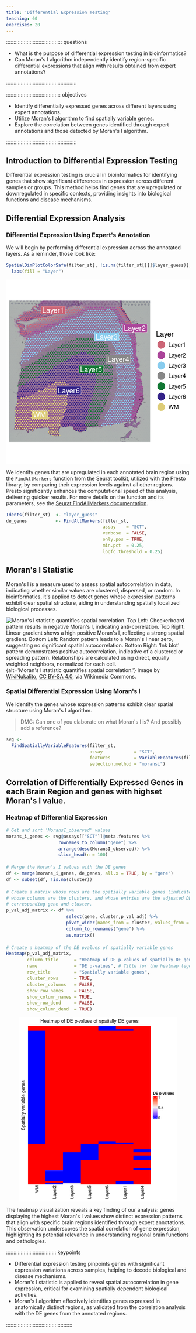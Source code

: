 ```yaml
---
title: 'Differential Expression Testing'
teaching: 60
exercises: 20
---
```


:::::::::::::::::::::::::::::::::::::: questions 

- What is the purpose of differential expression testing in bioinformatics?
- Can Moran's I algorithm independently identify region-specific differential
expressions that align with results obtained from expert annotations?

::::::::::::::::::::::::::::::::::::::::::::::::

::::::::::::::::::::::::::::::::::::: objectives

- Identify differentially expressed genes across different layers using expert 
annotations.
- Utilize Moran's I algorithm to find spatially variable genes.
- Explore the correlation between genes identified through expert annotations 
and those detected by Moran's I algorithm.

::::::::::::::::::::::::::::::::::::::::::::::::



## Introduction to Differential Expression Testing

Differential expression testing is crucial in bioinformatics for identifying 
genes that show significant differences in expression across different samples 
or groups. 
This method helps find genes that are upregulated or downregulated in specific 
contexts, providing insights into biological functions and disease mechanisms.

## Differential Expression Analysis

### Differential Expression Using Expert's Annotation

We will begin by performing differential expression across the annotated layers. 
As a reminder, those look like:


``` r
SpatialDimPlotColorSafe(filter_st[, !is.na(filter_st[[]]$layer_guess)], "layer_guess") + 
  labs(fill = "Layer") 
```

<img src="fig/differential-expression-testing-rendered-layers-1.png" style="display: block; margin: auto;" />

We identify genes that are upregulated in each annotated brain region using the `FindAllMarkers` function from the Seurat toolkit, utilized with the Presto library, by comparing their expression levels against all other regions. Presto significantly enhances the computational speed of this analysis, delivering quicker results. For more details on the function and its parameters, see the [Seurat FindAllMarkers documentation](https://satijalab.org/seurat/reference/findallmarkers).


``` r
Idents(filter_st)  <- "layer_guess"
de_genes           <- FindAllMarkers(filter_st, 
                                     assay    = "SCT",
                                     verbose  = FALSE,
                                     only.pos = TRUE, 
                                     min.pct  = 0.25, 
                                     logfc.threshold = 0.25)
```
## Moran's I Statistic

Moran's I is a measure used to assess spatial autocorrelation in data, 
indicating whether similar values are clustered, dispersed, or random. 
In bioinformatics, it's applied to detect genes whose expression patterns 
exhibit clear spatial structure, aiding in understanding spatially localized 
biological processes.

![Moran's I statistic quantifies spatial correlation. **Top Left:** Checkerboard pattern results in negative Moran's I, indicating anti-correlation. **Top Right:** Linear gradient shows a high positive Moran's I, reflecting a strong spatial gradient. **Bottom Left:** Random pattern leads to a Moran's I near zero, suggesting no significant spatial autocorrelation. **Bottom Right:** 'Ink blot' pattern demonstrates positive autocorrelation, indicative of a clustered or spreading pattern. Relationships are calculated using direct, equally weighted neighbors, normalized for each cell.](https://upload.wikimedia.org/wikipedia/commons/f/f0/Moran%27s_I_example.png){alt='Moran's I statistic quantifies spatial correlation.'}
Image by <a href="https://commons.wikimedia.org/wiki/File:Moran%27s_I_example.png">WikiNukalito</a>, <a href="https://creativecommons.org/licenses/by-sa/4.0">CC BY-SA 4.0</a>, via Wikimedia Commons.

### Spatial Differential Expression Using Moran's I

We identify the genes whose expression patterns exhibit clear spatial structure 
using Moran's I algorithm.

> DMG: Can one of you elaborate on what Moran's I is? And possibly add a reference?


``` r
svg <- 
  FindSpatiallyVariableFeatures(filter_st, 
                                assay            = "SCT", 
                                features         = VariableFeatures(filter_st)[1:1000], 
                                selection.method = "moransi")
```

## Correlation of Differentially Expressed Genes in each Brain Region and genes with highset Moran's I value.

### Heatmap of Differential Expression


``` r
# Get and sort 'MoransI_observed' values
morans_i_genes <- svg@assays[["SCT"]]@meta.features %>%
                    rownames_to_column("gene") %>%
                    arrange(desc(MoransI_observed)) %>%
                    slice_head(n = 100)

# Merge the Moran's I values with the DE genes
df <- merge(morans_i_genes, de_genes, all.x = TRUE, by = "gene")
df <- subset(df, !is.na(cluster))

# Create a matrix whose rows are the spatially variable genes (indicated by Moran's I),
# whose columns are the clusters, and whose entries are the adjusted DE pvalue for the
# corresponding gene and cluster.
p_val_adj_matrix <- df %>%
                       select(gene, cluster,p_val_adj) %>%
                       pivot_wider(names_from = cluster, values_from = p_val_adj, values_fill = 1.0) %>%
                       column_to_rownames("gene") %>%
                       as.matrix()

# Create a heatmap of the DE pvalues of spatially variable genes
Heatmap(p_val_adj_matrix,
        column_title      = "Heatmap of DE p-values of spatially DE genes",
        name              = "DE p-values", # Title for the heatmap legend
        row_title         = "Spatially variable genes",
        cluster_rows      = TRUE, 
        cluster_columns   = FALSE,
        show_row_names    = FALSE, 
        show_column_names = TRUE,
        show_row_dend     = FALSE, 
        show_column_dend  = TRUE)
```

<img src="fig/differential-expression-testing-rendered-heatmap-de-1.png" style="display: block; margin: auto;" />

The heatmap visualization reveals a key finding of our analysis: genes displaying the highest Moran's I values show distinct expression patterns that align with specific brain regions identified through expert annotations. 
This observation underscores the spatial correlation of gene expression, highlighting its potential relevance in understanding regional brain functions and pathologies.

:::::::::::::::::::::::::::::::::: keypoints

- Differential expression testing pinpoints genes with significant expression variations across samples, helping to decode biological and disease mechanisms. 
- Moran's I statistic is applied to reveal spatial autocorrelation in gene expression, critical for examining spatially dependent biological activities.
- Moran's I algorithm effectively identifies genes expressed in anatomically distinct regions, as validated from the correlation analysis with the DE genes from the annotated regions.

:::::::::::::::::::::::::::::::::::::::::::::



